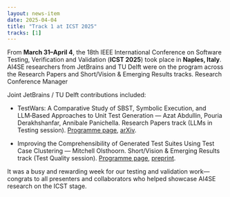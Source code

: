 ```yaml
---
layout: news-item
date: 2025-04-04
title: "Track 1 at ICST 2025"
tracks: [1]
---
```


From **March 31–April 4**, the 18th IEEE International Conference on Software Testing, Verification and Validation (**ICST 2025**) took place in **Naples, Italy**. AI4SE researchers from JetBrains and TU Delft were on the program across the Research Papers and Short/Vision & Emerging Results tracks.
Research Conference Manager

Joint JetBrains / TU Delft contributions included:

* TestWars: A Comparative Study of SBST, Symbolic Execution, and LLM‑Based Approaches to Unit Test Generation — Azat Abdullin, Pouria Derakhshanfar, Annibale Panichella. Research Papers track (LLMs in Testing session). [Programme page](https://conf.researchr.org/details/icst-2025/icst-2025-papers/20/Test-Wars-A-Comparative-Study-of-SBST-Symbolic-Execution-and-LLM-Based-Approaches-), [arXiv](https://arxiv.org/abs/2501.10200).

* Improving the Comprehensibility of Generated Test Suites Using Test Case Clustering — Mitchell Olsthoorn. Short/Vision & Emerging Results track (Test Quality session). [Programme page](https://conf.researchr.org/details/icst-2025/icst-2025-short-vision-emerging-results/4/Improving-the-Comprehensibility-of-Generated-Test-Suites-Using-Test-Case-Clustering), [preprint](https://pure.tudelft.nl/ws/portalfiles/portal/241537421/icst25short-id71-p-f3225ede06-102234-preprint.pdf).

It was a busy and rewarding week for our testing and validation work—congrats to all presenters and collaborators who helped showcase AI4SE research on the ICST stage.